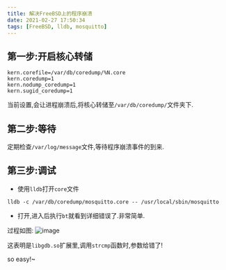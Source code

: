 ```yaml
---
title: 解决FreeBSD上的程序崩溃
date: 2021-02-27 17:50:34
tags: [FreeBSD, lldb, mosquitto]
---
```


## 第一步:开启核心转储

```shell
kern.corefile=/var/db/coredump/%N.core
kern.coredump=1
kern.nodump_coredump=1
kern.sugid_coredump=1
```
当前设置,会让进程崩溃后,将核心转储至`/var/db/coredump/`文件夹下.

## 第二步:等待

定期检查`/var/log/message`文件,等待程序崩溃事件的到来.

## 第三步:调试
- 使用`lldb`打开`core`文件
```shell
lldb -c /var/db/coredump/mosquitto.core -- /usr/local/sbin/mosquitto
```
- 打开,进入后执行`bt`就看到详细错误了.非常简单.

过程如图:
![image](https://user-images.githubusercontent.com/1764005/109384031-354e3200-7925-11eb-802d-0ca220e55443.png)

这表明是`libgdb.so`扩展里,调用`strcmp`函数时,参数给错了!

so easy!~